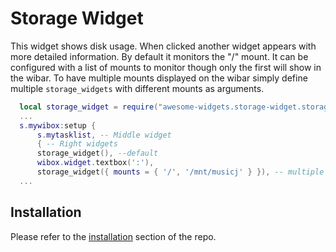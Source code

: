 # Storage Widget

This widget shows disk usage. When clicked another widget appears with more detailed information. By default it monitors the "/" mount. It can be configured with a
list of mounts to monitor though only the first will show in the wibar. To have
multiple mounts displayed on the wibar simply define multiple `storage_widgets`
with different mounts as arguments.


```lua
  local storage_widget = require("awesome-widgets.storage-widget.storage-widget")
  ...
  s.mywibox:setup {
      s.mytasklist, -- Middle widget
      { -- Right widgets
      storage_widget(), --default
      wibox.widget.textbox(':'),
      storage_widget({ mounts = { '/', '/mnt/musicj' } }), -- multiple mounts
  ...

```

## Installation

Please refer to the [installation](https://github.com/streetturtle/awesome-widgets#installation) section of the repo.
